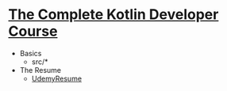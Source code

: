 # [The Complete Kotlin Developer Course](https://www.udemy.com/the-complete-kotlin-developer-course-java/)

* Basics
    * src/*
* The Resume
    * [UdemyResume](https://github.com/JieqiongYu/Kotlin/tree/master/UdemyResume)